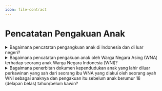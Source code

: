 ```yaml
---
icon: file-contract
---
```


# Pencatatan  Pengakuan Anak

<details>

<summary>Bagaimana pencatatan pengangkuan anak di Indonesia dan di luar negeri?</summary>

Berdasarkan penjelasan Pasal 49 Undang-Undang Nomor 24 Tahun 2013 diatur bahwa yang dimaksud dengan "Pengakuan Anak" merupakan pengakuan seorang ayah terhadap anaknya yang lahir dari perkawinan yang telah sah menurut hukum agama dan disetujui oleh ibu kandung anak tersebut.

**a. Pencatatan pengakuan anak di Indonesia**

1. Pengakuan anak wajib dilaporkan oleh orang tua   &#x20;pada Instansi Pelaksana paling lambat 30 (tiga puluh) hari sejak tanggal surat pengakuan anak oleh ayah dan disetujui oleh ibu dari anak yang bersangkutan. Pengakuan anak hanya berlaku bagi anak yang orang tuanya telah melaksanakan perkawinan sah menurut hukum agama, tetapi belum sah menurut hukum   &#x20;negara.
2. Persyaratan pencatatan pengakuan anak dalam   &#x20;negeri harus memenuhi persyaratan:\
   a) surat pernyataan pengakuan anak dari ayah   &#x20;biologis yang disetujui oleh ibu kandung atau penetapan pengadilan mengenai pengakuan anak jika ibu kandung Orang Asing;   \
   b) surat keterangan   &#x20;telah terjadinya perkawinan dari pemuka agama atau penghayat kepercayaan terhadap Tuhan Yang Maha Esa;   \
   c) kutipan akta kelahiran anak;   \
   d) KK ayah atau ibu;   \
   e) KTP-el; atau   \
   f )   &#x20;Dokumen Perjalanan bagi ibu kandung   &#x20;Orang Asing.   \
   \
   Disdukcapil Kabupaten/Kota   &#x20;atau UPT   &#x20;Disdukcapil Kabupaten/Kota mencatat dalam register akta pengakuan anak dan menerbitkan kutipan akta pengakuan anak, membuat catatan   &#x20;pinggir dalam register akta kelahiran dan kutipan akta kelahiran; dan kutipan akta pengakuan anak dan kutipan akta kelahiran yang telah diberikan catatan pinggir disampaikan kepada Pemohon
3. Pencatatan pengakuan anak Penduduk yang   &#x20;dilahirkan diluar perkawinan yang sah menurut hukum agama atau Kepercayaan Terhadap Tuhan Yang Maha Esa, dilakukan berdasarkan penetapan pengadilan.   \
   \
   Persyaratan pencatatan pengakuan anak   &#x20;dimasksud berupa:   \
   a) fotolopi salinan penetapan pengadilan;   \
   b) kutipan akta kelahiran;   \
   c) KK; dan\
   d) KTP-el.   \
   \
   Disdukcapil Kabupaten/Kota atau UPT Dinas   &#x20;Disdukcapil Kabupaten/Kota membuat catatan pinggir dalam register akta kelahiran dan kutipan akta kelahiran dan kutipan akta kelahiran yang telah diberikan catatan pinggir disampaikan kepada Pemohon.

**b. Pencatatan pengakuan anak di luar negeri**

1. Pencatatan pengakuan anak bagi WNI Bukan   &#x20;Penduduk di luar negeri Persyaratan pengakuan anak bagi WNI Bukan Penduduk di luar negeri dimaksud berupa:   \
   a) surat pernyataan pengakuan anak dari ayah   &#x20;biologis yang disetujui oleh ibu kandung;   \
   b) surat keterangan telah terjadinya perkawinan   &#x20;dari pemuka agama atau Penghayat Kepercayaan Terhadap Tuhan YME;   \
   c) kutipan akta kelahiran anak; dan   \
   d) Dokumen Perjalanan Republik Indonesia.   \
   \
   Perwakilan Republik Indonesia mencatat dalam   &#x20;register akta pengakuan anak dan menerbitkan kutipan akta pengakuan anak dan membuat catatan pinggir dalam register akta kelahiran dan kutipan akta kelahiran serta kutipan akta pengakuan anak dan kutipan akta kelahiran yang telah diberikan catatan pinggir disampaikan kepada Pemohon.
2. Pencatatan pengakuan anak yang dilahirkan di   &#x20;luar perkawinan yang sah menurut hukum agama/kepercayaan terhadap Tuhan Yang Maha   &#x20;Esa bagi WNI Bukan Penduduk di luar negeri.\
   \
   Persyaratan pengakuan anak bagi WNI Bukan   &#x20;Penduduk di luar negeri dimaksud berupa:   \
   a) salinan penetapan pengadilan   &#x20;dari pengadilan yang berwenang sesuai dengan ketentuan peraturan perundang-undangan;   \
   b) kutipan akta kelahiran anak; dan   \
   c) Dokumen Perjalanan Republik Indonesia.\
   \
   Perwakilan RI membuat catatan pinggir dalam   &#x20;register akta kelahiran dan kutipan akta kelahiran dan kutipan akta kelahiran yang telah diberikan catatan pinggir disampaikan kepada Pemohon.

**Sumber rujukan:**&#x20;

* Pasal 49 Undang-Undang Nomor 24 Tahun 2013  &#x20;tentang Perubahan atas Undang-Undang Nomor 23 Tahun 2006 tentang Administrasi Kependudukan. ([link](https://dukcapil.kemendagri.go.id/download/detail/3))
* Pasal 49 dan Pasal 51 Peraturan Presiden Nomor 96  &#x20;Tahun 2018 tentang Persyaratan dan Tata Cara  &#x20;Pendaftaran Penduduk dan Pencatatan Sipil. ([link](https://dukcapil.kemendagri.go.id/download/detail/14))
* Pasal 70, Pasal 71, Pasal 72, Pasal 73 dan Pasal 74  &#x20;Peraturan Menteri Dalam Negeri Nomor 108 Tahun  &#x20;2019 tentang Peraturan Pelaksanaan Peraturan Presiden Nomor 96 Tahun 2018 tentang Persyaratan dan Tata Cara Pendaftaran Penduduk dan Pencatatan Sipil. ([link](https://peraturan.bpk.go.id/Details/138582/permendagri-no-108-tahun-2019))
* Peraturan Menteri Dalam Negeri Nomor 109 Tahun  &#x20;2019 tentang Formulir dan Buku Yang Digunakan Dalam Administrasi Kependudukan. ([link](https://peraturan.bpk.go.id/Details/138575/permendagri-no-109-tahun-2019))
* Keputusan Menteri Dalam Negeri Nomor 400.8.2  5484.Dukcapil Tahun 2022 tentang Petunjuk Teknis Pelayanan Pencatatan Sipil.&#x20;
* Surat Dirjen Dukcapil yang ditujukan kepada Kepala  &#x20;Dinas Dukcapil di Seluruh Indonesia Nomor  &#x20;470/13287/Dukcapil tanggal 28 September 2021 hal  &#x20;Jenis  &#x20;Layanan, Persyaratan  &#x20;dan  &#x20;Penjelasan Pendaftaran Penduduk dan Pencatatan Sipil.

{% hint style="success" %}
Dibuat:  23 Juni 2025 10:00 WIB | Perubahan terakhir: 23 Juni 2025 10:00 WIB
{% endhint %}

</details>



<details>

<summary>Bagaimana pencatatan pengakuan anak oleh Warga Negara Asing (WNA) terhadap seorang anak Warga Negara Indonesia (WNI)?</summary>

a. Berdasarkan Pasal 49 Undang-Undang Nomor 24&#x20;Tahun 2013 dan Pasal 49 Peraturan Presiden Nomor 96 Tahun 2018, pencatatan pengakuan anak terhadap anak yang dilahirkan dari perkawinan sah menurut hukum agama dapat dilakukan dengan memenuhi persyaratan berikut:

1. Surat pernyataan pengakuan anak dari ayah   &#x20;biologis yang telah disetujui oleh ibu kandung.
2. Fotokopi surat keterangan perkawinan dari pemuka agama.
3. Kutipan akta kelahiran anak.
4. Fotokopi Kartu Keluarga (KK) ayah atau ibu.
5. Fotokopi dokumen perjalanan bagi orang asing (WNA).

b. Alternatif I, yang dapat diambil adalah proses&#x20;pengesahan anak setelah ayah dan ibu anak mencatatkan perkawinan yang sah menurut hukum negara. Pencatatan pengesahan anak memerlukan persyaratan berikut:

1. Kutipan akta kelahiran anak.
2. Fotokopi kutipan akta perkawinan yang   &#x20;menunjukkan bahwa perkawinan agama telah terjadi sebelum kelahiran anak.
3. Fotokopi KK orang tua.
4. Fotokopi dokumen perjalanan bagi orang asing   &#x20;(WNA).

c.&#x20;Alternatif II, adalah melakukan pembetulan akta&#x20;kelahiran anak dari status anak seorang ibu menjadi anak ayah dan ibu dengan penambahan frasa. Proses ini memerlukan langkah-langkah berikut:

1. Suami dan istri membuat Surat Pernyataan   &#x20;Tidak Ada Catatan Perkawinan (SPTJM Perkawinan Belum Tercatat).
2. Mendapatkan izin tertulis dari istri pertama,   &#x20;sehingga status dalam KK diubah menjadi kawin belum tercatat.

Merujuk ketentuan di atas, Disdukcapil Kabupaten/Kota&#x20;dapat memproses pembetulan akta kelahiran dengan&#x20;menarik kutipan akta kelahiran yang lama dan&#x20;menerbitkan kembali kutipan akta kelahiran anak dengan tambahan frasa, serta membuat catatan pinggir pada register akta kelahiran yang menjelaskan tentang pembetulan status anak tersebut.

**Sumber rujukan:**&#x20;

* Pasal 49 Undang-Undang Nomor 24 Tahun 2013  &#x20;tentang Perubahan Atas Undang-Undang Nomor 23 Tahun 2006 tentang Administrasi Kependudukan. ([link](https://dukcapil.kemendagri.go.id/download/detail/3))
* Pasal 49 Peraturan Presiden Nomor 96 Tahun 2018 tentang Persyaratan dan Tata Cara Pendaftaran  &#x20;Penduduk dan Pencatatan Sipil. ([link](https://dukcapil.kemendagri.go.id/download/detail/14))
* Surat Dirjen Dukcapil No. 472.32/3884/Dukcapil tgl 21  &#x20;Februari 2022 kpd Kadis Dukcapil Kab. Karangasem.

{% hint style="success" %}
Dibuat:  23 Juni 2025 10:00 WIB | Perubahan terakhir: 23 Juni 2025 10:00 WIB
{% endhint %}

</details>



<details>

<summary>Bagaimana penerbitan dokumen kependudukan anak yang lahir diluar perkawinan yang sah dari seorang ibu WNA yang diakui oleh seorang ayah WNI sebagai anaknya dan pengakuan itu sebelum anak berumur 18 (delapan belas) tahun/belum kawin?</summary>

Berdasarkan Pasal 4 huruf h Undang-Undang&#x20;Nomor 12 Tahun 2006 diatur bahwa, Warga Negara Indonesia salah satunya adalah anak yang lahir diluar perkawinan yang sah dari seorang ibu warga negara asing yang diakui oleh seorang ayah WNI sebagai&#x20;anaknya dan pengakuan itu sebelum anak tersebut berumur 18 (delapan belas) tahun atau belum kawin.

Sehubungan ketentuan diatas, perlu dilakukan&#x20;pengakuan anak oleh ayah WNI melalui Pengadilan, sehingga atas dasar pengakuan anak tersebut, dapat dicatatkan dalam dokumen kependudukan sebagai anak berkewarganegaraan ganda (WNI) dan setelah berusia 18 (delapan belas) tahun atau sudah kawin anak tersebut harus menyatakan memilih salah satu kewarganegaraannya, sesuai dengan Pasal 6 Undang\
Undang Nomor 12 Tahun 2006 Tentang&#x20;Kewarganegaraan Republik Indonesia.

**Sumber rujukan:**&#x20;

* Pasal 4 huruf h dan pasal 16 Undang-Undang Nomor  &#x20;12 Tahun 2006 tentang Kewarganegaraan Republik Indonesia. ([link](https://peraturan.bpk.go.id/Details/40176/uu-no-12-tahun-2006))
* Surat Dirjen Dukcapil No. 400.8.2.11/3090/Dukcapil,  &#x20;Tgl 21 Februari 2023 kpd Kadis Dukcapil Kab. Banyuwangi.

{% hint style="success" %}
Dibuat:  23 Juni 2025 10:00 WIB | Perubahan terakhir: 23 Juni 2025 10:00 WIB
{% endhint %}

</details>
